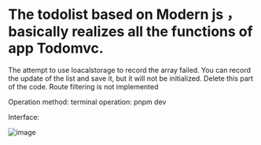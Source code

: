 # The todolist based on Modern js ，basically realizes all the functions of app Todomvc.

The attempt to use loacalstorage to record the array failed. You can record the update of the list and save it, but it will not be initialized. Delete this part of the code. Route filtering is not implemented

Operation method: terminal operation: pnpm dev



Interface:

![image](https://github.com/sjtuLLWWTT/Todolist_react/blob/main/todolist.png)
